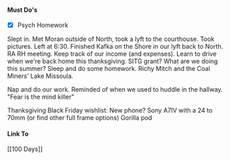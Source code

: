 #### Must Do's
- [x] Psych Homework

Slept in. Met Moran outside of North, took a lyft to the courthouse. Took pictures. Left at 6:30. Finished Kafka on the Shore in our lyft back to North. RA RH meeting. Keep track of our income (and expenses). Learn to drive when we're back home this thanksgiving. SITG grant? What are we doing this summer? Sleep and do some homework. Richy Mitch and the Coal Miners' Lake Missoula. 

Nap and do our work. Reminded of when we used to huddle in the hallway. "Fear is the mind killer"

Thanksgiving Black Friday wishlist:
New phone?
Sony A7IV with a 24 to 70mm (or find other full frame options)
Gorilla pod
#### Link To
[[100 Days]]
